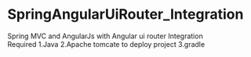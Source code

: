 # SpringAngularUiRouter_Integration
Spring MVC and AngularJs with Angular ui router Integration<br>
Required 
1.Java
2.Apache tomcate to deploy project
3.gradle

